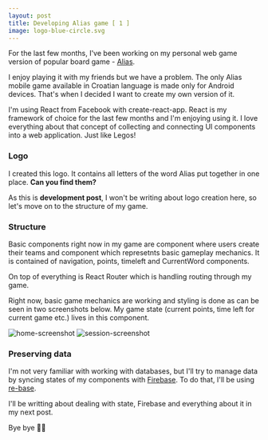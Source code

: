 ```yaml
---
layout: post
title: Developing Alias game [ 1 ]
image: logo-blue-circle.svg
---
```


For the last few months, I've been working on my personal web game version of popular board game - [Alias](https://en.wikipedia.org/wiki/Alias_(board_game)).

I enjoy playing it with my friends but we have a problem. The only Alias mobile game available in Croatian language is made only for Android devices. That's when I decided I want to create my own version of it.

I'm using React from Facebook with create-react-app. React is my framework of choice for the last few months and I'm enjoying using it. I love everything about that concept of collecting and connecting UI components into a web application. Just like Legos!

### Logo

I created this logo. It contains all letters of the word Alias put together in one place. **Can you find them?**

As this is __development post__, I won't be writing about logo creation here, so let's move on to the structure of my game.


### Structure

Basic components right now in my game are <Home /> component where users create their teams and <Session /> component which represetnts basic gameplay mechanics. It is contained of navigation, points, timeleft and CurrentWord components.

On top of everything is React Router which is handling routing through my game.

Right now, basic game mechanics are working and styling is done as can be seen in two screenshots below. My game state (current points, time left for current game etc.) lives in this <Session /> component.

<img src="../../../../img/post/Home-component.png" alt="home-screenshot" class="img-inline">
<img src="../../../../img/post/Session-component.png" alt="session-screenshot" class="img-inline">

### Preserving data

I'm not very familiar with working with databases, but I'll try to manage data by syncing states of my components with [Firebase](https://firebase.google.com/). To do that, I'll be using [re-base](https://www.npmjs.com/package/re-base).

I'll be writting about dealing with state, Firebase and everything about it in my next post.

Bye bye ✌🏻
